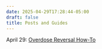 ```yaml
---
date: 2025-04-29T17:28:44-05:00
draft: false
title: Posts and Guides
---
```

April 29: [Overdose Reversal How-To](./od-reversal-how-to.md)
